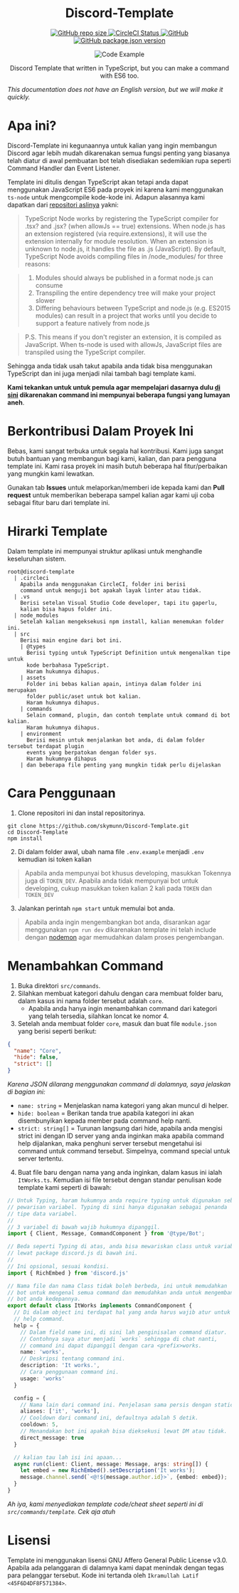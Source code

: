 <h1 align="center">Discord-Template</h1>

<p align="center">
  <a href="#">
    <img alt="GitHub repo size" src="https://img.shields.io/github/repo-size/skymunn/Discord-Template.svg">
  </a>
  <a href='https://circleci.com/gh/skymunn/Discord-Template/'>
    <img src='https://circleci.com/gh/skymunn/Discord-Template.svg?style=svg' alt='CircleCI Status' />
  </a>
  <a href='https://github.com/skymunn/Discord-Template/blob/master/LICENSE.md'>
    <img alt="GitHub" src="https://img.shields.io/github/license/skymunn/Discord-Template.svg">
  </a>
  <a href='https://github.com/skymunn/Discord-Template/blob/master/package.json'>
    <img alt="GitHub package.json version" src="https://img.shields.io/github/package-json/v/skymunn/Discord-Template.svg">
  </a>
</p>

<p align="center">
  <img alt="Code Example" src="./carbon.png">
</p>

<p align="center">Discord Template that written in TypeScript, but you can make a command with ES6 too.</p>

*This documentation does not have an English version, but we will make it quickly.*

# Apa ini?
Discord-Template ini kegunaannya untuk kalian yang ingin membangun Discord agar lebih mudah dikarenakan semua fungsi penting yang biasanya telah diatur di awal pembuatan bot telah disediakan sedemikian rupa seperti Command Handler dan Event Listener.

Template ini ditulis dengan TypeScript akan tetapi anda dapat menggunakan JavaScript ES6 pada proyek ini karena kami menggunakan `ts-node` untuk mengcompile kode-kode ini. Adapun alasannya kami dapatkan dari [repositori aslinya](https://github.com/TypeStrong/ts-node#how-it-works) yakni:

> TypeScript Node works by registering the TypeScript compiler for .tsx? and .jsx? (when allowJs == true) extensions. When node.js has an extension registered (via require.extensions), it will use the extension internally for module resolution. When an extension is unknown to node.js, it handles the file as .js (JavaScript). By default, TypeScript Node avoids compiling files in /node_modules/ for three reasons:

> 1. Modules should always be published in a format node.js can consume
> 2. Transpiling the entire dependency tree will make your project slower
> 3. Differing behaviours between TypeScript and node.js (e.g. ES2015 modules) can result in a project that works until you decide to support a feature natively from node.js

> P.S. This means if you don't register an extension, it is compiled as JavaScript. When ts-node is used with allowJs, JavaScript files are transpiled using the TypeScript compiler.

Sehingga anda tidak usah takut apabila anda tidak bisa menggunakan TypeScript dan ini juga menjadi nilai tambah bagi template kami.

**Kami tekankan untuk untuk pemula agar mempelajari dasarnya dulu [di sini](https://anidiots.guide) dikarenakan command ini mempunyai beberapa fungsi yang lumayan aneh**.

# Berkontribusi Dalam Proyek Ini
Bebas, kami sangat terbuka untuk segala hal kontribusi. Kami juga sangat butuh bantuan yang membangun bagi kami, kalian, dan para pengguna template ini. Kami rasa proyek ini masih butuh beberapa hal fitur/perbaikan yang mungkin kami lewatkan.

Gunakan tab **Issues** untuk melaporkan/memberi ide kepada kami dan **Pull request** untuk memberikan beberapa sampel kalian agar kami uji coba sebagai fitur baru dari template ini.

# Hirarki Template
Dalam template ini mempunyai struktur aplikasi untuk menghandle keseluruhan sistem.
```
root@discord-template
  | .circleci
    Apabila anda menggunakan CircleCI, folder ini berisi
    command untuk menguji bot apakah layak linter atau tidak.
  | .vs
    Berisi setelan Visual Studio Code developer, tapi itu gaperlu,
    kalian bisa hapus folder ini.
  | node_modules
    Setelah kalian mengeksekusi npm install, kalian menemukan folder ini.
  | src
    Berisi main engine dari bot ini.
    | @types
      Berisi typing untuk TypeScript Definition untuk mengenalkan tipe untuk
      kode berbahasa TypeScript.
      Haram hukumnya dihapus.
    | assets
      Folder ini bebas kalian apain, intinya dalam folder ini merupakan 
      folder public/aset untuk bot kalian.
      Haram hukumnya dihapus.
    | commands
      Selain command, plugin, dan contoh template untuk command di bot kalian.
      Haram hukumnya dihapus.
    | environment
      Berisi mesin untuk menjalankan bot anda, di dalam folder tersebut terdapat plugin
      events yang berpatokan dengan folder sys.
      Haram hukumnya dihapus
    | dan beberapa file penting yang mungkin tidak perlu dijelaskan
```

# Cara Penggunaan
1. Clone repositori ini dan instal repositorinya.
```
git clone https://github.com/skymunn/Discord-Template.git
cd Discord-Template
npm install
```

2. Di dalam folder awal, ubah nama file `.env.example` menjadi `.env` kemudian isi token kalian
> Apabila anda mempunyai bot khusus developing, masukkan Tokennya juga di `TOKEN_DEV`. Apabila anda tidak mempunyai bot untuk developing, cukup masukkan token kalian 2 kali pada `TOKEN` dan `TOKEN_DEV`

3. Jalankan perintah `npm start` untuk memulai bot anda.
> Apabila anda ingin mengembangkan bot anda, disarankan agar menggunakan `npm run dev` dikarenakan template ini telah include dengan [nodemon](https://www.npmjs.com/package/nodemon) agar memudahkan dalam proses pengembangan.

# Menambahkan Command
1. Buka direktori `src/commands`.
2. Silahkan membuat kategori dahulu dengan cara membuat folder baru, dalam kasus ini nama folder tersebut adalah `core`.
   * Apabila anda hanya ingin menambahkan command dari kategori yang telah tersedia, silahkan loncat ke nomor 4.
3. Setelah anda membuat folder `core`, masuk dan buat file `module.json` yang berisi seperti berikut:
```json
{
  "name": "Core",
  "hide": false,
  "strict": []
}
```
*Karena JSON dilarang menggunakan command di dalamnya, saya jelaskan di bagian ini:*
* `name: string` = Menjelaskan nama kategori yang akan muncul di helper.
* `hide: boolean` = Berikan tanda true apabila kategori ini akan disembunyikan kepada member pada command help nanti.
* `strict: string[]` = Turunan langsung dari hide, apabila anda mengisi strict ini dengan ID server yang anda inginkan maka apabila command help dijalankan, maka penghuni server tersebut mengetahui isi command untuk command tersebut. Simpelnya, command special untuk server tertentu.

4. Buat file baru dengan nama yang anda inginkan, dalam kasus ini ialah `ItWorks.ts`. Kemudian isi file tersebut dengan standar penulisan kode template kami seperti di bawah:
```ts
// Untuk Typing, haram hukumnya anda require typing untuk digunakan sebagai
// pewarisan variabel. Typing di sini hanya digunakan sebagai penanda
// tipe data variabel.
//
// 3 variabel di bawah wajib hukumnya dipanggil.
import { Client, Message, CommandComponent } from '@type/Bot';

// Beda seperti Typing di atas, anda bisa mewariskan class untuk variabel
// lewat package discord.js di bawah ini.
//
// Ini opsional, sesuai kondisi.
import { RichEmbed } from 'discord.js'

// Nama file dan nama Class tidak boleh berbeda, ini untuk memudahkan
// bot untuk mengenal semua command dan memudahkan anda untuk mengembangkan
// bot anda kedepannya.
export default class ItWorks implements CommandComponent {
  // Di dalam object ini terdapat hal yang anda harus wajib atur untuk keperluan
  // help command.
  help = {
    // Dalam field name ini, di sini lah penginisalan command diatur.
    // Contohnya saya atur menjadi `works` sehingga di chat nanti,
    // command ini dapat dipanggil dengan cara <prefix>works.
    name: 'works',
    // Deskripsi tentang command ini.
    description: 'It works.',
    // Cara penggunaan command ini.
    usage: 'works'
  }

  config = {
    // Nama lain dari command ini. Penjelasan sama persis dengan static::help.name
    aliases: ['it', 'works'],
    // Cooldown dari command ini, defaultnya adalah 5 detik.
    cooldown: 5,
    // Menandakan bot ini apakah bisa dieksekusi lewat DM atau tidak.
    direct_message: true
  }

  // kalian tau lah isi ini apaan...
  async run(client: Client, message: Message, args: string[]) {
    let embed = new RichEmbed().setDescription('It works');
    message.channel.send(`<@!${message.author.id}>`, {embed: embed});
  }
}
```
*Ah iya, kami menyediakan template code/cheat sheet seperti ini di `src/commands/template`. Cek aja atuh*

# Lisensi
Template ini menggunakan lisensi GNU Affero General Public License v3.0. Apabila ada pelanggaran di dalamnya kami dapat menindak dengan tegas para pelanggar tersebut. Kode ini tertanda oleh `Ikramullah Latif <45F6D4DF8F571384>`.

